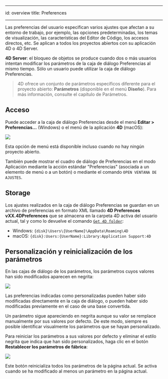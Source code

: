 - - -
id: overview title: Preferences
- - -

Las preferencias del usuario especifican varios ajustes que afectan a su entorno de trabajo, por ejemplo, las opciones predeterminadas, los temas de visualización, las características del Editor de Código, los accesos directos, etc. Se aplican a todos los proyectos abiertos con su aplicación 4D o 4D Server.

**4D Server**: el bloqueo de objetos se produce cuando dos o más usuarios intentan modificar los parámetros de la caja de diálogo Preferencias al mismo tiempo. Sólo un usuario puede utilizar la caja de diálogo Preferencias.
> 4D ofrece un conjunto de parámetros específicos diferente para el proyecto abierto: **Parámetros** (disponible en el menú **Diseño**). Para más información, consulte el capítulo de Parámetros.

## Acceso

Puede acceder a la caja de diálogo Preferencias desde el menú **Editar > Preferencias...** (Windows) o el menú de la aplicación **4D** (macOS):

![](../assets/en/Preferences/overviewAccess.png)

Esta opción de menú está disponible incluso cuando no hay ningún proyecto abierto.

También puede mostrar el cuadro de diálogo de Preferencias en el modo Aplicación mediante la acción estándar "Preferencias" (asociada a un elemento de menú o a un botón) o mediante el comando `OPEN VENTANA DE AJUSTES`.

## Storage

Los ajustes realizados en la caja de diálogo Preferencias se guardan en un archivo de preferencias en formato XML llamado **4D Preferences vXX.4DPreferences** que se almacena en la carpeta 4D activa del usuario actual, tal y como lo devuelve el comando [`Get 4D folder`](https://doc.4d.com/4Dv18R6/4D/18-R6/Get-4D-folder.301-5198423.en.html):

*   Windows: `{disk}\Users\{UserName}\AppData\Roaming\4D`
*   macOS: `{disk}:Users:{UserName}:Library:Application Support:4D`

## Personalización y reinicialización de los parámetros

En las cajas de diálogo de los parámetros, los parámetros cuyos valores han sido modificados aparecen en negrita:

![](../assets/en/Preferences/overviewUser.png)

Las preferencias indicadas como personalizadas pueden haber sido modificadas directamente en la caja de diálogo, o pueden haber sido modificadas previamente en el caso de una base convertida.

Un parámetro sigue apareciendo en negrita aunque su valor se remplace manualmente por sus valores por defecto. De este modo, siempre es posible identificar visualmente los parámetros que se hayan personalizado.

Para reiniciar los parámetros a sus valores por defecto y eliminar el estilo negrita que indica que han sido personalizados, haga clic en el botón **Restablecer los parámetros de fábrica**:

![](../assets/en/Preferences/overviewSettings.png)

Este botón reinicializa todos los parámetros de la página actual. Se activa cuando se ha modificado al menos un parámetro en la página actual.

